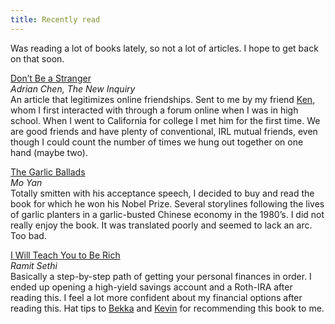 ```yaml
---
title: Recently read
---
```


Was reading a lot of books lately, so not a lot of articles. I hope to get back on that soon. 

[Don’t Be a Stranger](http://thenewinquiry.com/essays/dont-be-a-stranger/)  
*Adrian Chen, The New Inquiry*  
An article that legitimizes online friendships. Sent to me by my friend [Ken](http://siik.org), whom I first interacted with through a forum online when I was in high school. When I went to California for college I met him for the first time. We are good friends and have plenty of conventional, IRL mutual friends, even though I could count the number of times we hung out together on one hand (maybe two). 

[The Garlic Ballads](http://www.amazon.com/gp/product/1611457076/ref=as_li_ss_tl?ie=UTF8&camp=1789&creative=390957&creativeASIN=1611457076&linkCode=as2&tag=yokois-20)  
*Mo Yan*  
Totally smitten with his acceptance speech, I decided to buy and read the book for which he won his Nobel Prize. Several storylines following the lives of garlic planters in a garlic-busted Chinese economy in the 1980’s. I did not really enjoy the book. It was translated poorly and seemed to lack an arc. Too bad.

[I Will Teach You to Be Rich](http://www.amazon.com/gp/product/0761147489/ref=as_li_ss_tl?ie=UTF8&camp=1789&creative=390957&creativeASIN=0761147489&linkCode=as2&tag=yokois-20)  
*Ramit Sethi*  
Basically a step-by-step path of getting your personal finances in order. I ended up opening a high-yield savings account and a Roth-IRA after reading this. I feel a lot more confident about my financial options after reading this. Hat tips to [Bekka](http://bekkapalmer.com) and [Kevin](http://kiwimonk.com) for recommending this book to me. 

